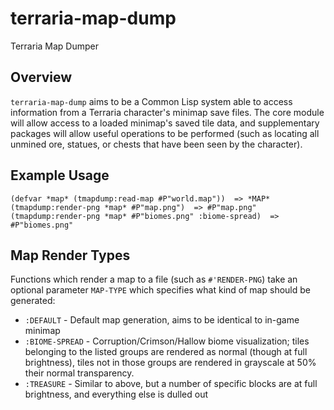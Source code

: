 # terraria-map-dump
Terraria Map Dumper

## Overview
`terraria-map-dump` aims to be a Common Lisp system able to access information from a Terraria character's minimap save files. The core module will allow access to a loaded minimap's saved tile data, and supplementary packages will allow useful operations to be performed (such as locating all unmined ore, statues, or chests that have been seen by the character).

## Example Usage
```common-lisp
(defvar *map* (tmapdump:read-map #P"world.map"))  => *MAP*
(tmapdump:render-png *map* #P"map.png")  => #P"map.png"
(tmapdump:render-png *map* #P"biomes.png" :biome-spread)  => #P"biomes.png"
```

## Map Render Types
Functions which render a map to a file (such as `#'RENDER-PNG`) take an optional parameter `MAP-TYPE` which specifies what kind of map should be generated:

* `:DEFAULT` - Default map generation, aims to be identical to in-game minimap
* `:BIOME-SPREAD` - Corruption/Crimson/Hallow biome visualization; tiles belonging to the listed groups are rendered as normal (though at full brightness), tiles not in those groups are rendered in grayscale at 50% their normal transparency.
* `:TREASURE` - Similar to above, but a number of specific blocks are at full brightness, and everything else is dulled out

